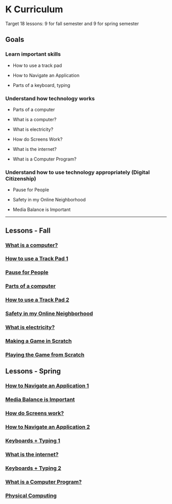# K Curriculum

Target 18 lessons: 9 for fall semester and 9 for spring semester

## Goals

### Learn important skills

* How to use a track pad

* How to Navigate an Application

* Parts of a keyboard, typing

### Understand how technology works

* Parts of a computer

* What is a computer?

* What is electricity?

* How do Screens Work?

* What is the internet?

* What is a Computer Program?

### Understand how to use technology appropriately (Digital Citizenship)

* Pause for People 

* Safety in my Online Neighborhood

* Media Balance is Important

---

## Lessons - Fall

### [What is a computer?](what_is_a_computer.md)

### [How to use a Track Pad 1](how_to_use_a_track_pad_1.md)

### [Pause for People](pause_for_people.md)

### [Parts of a computer](parts_of_a_computer.md)

### [How to use a Track Pad 2](how_to_use_a_track_pad_2.md)

### [Safety in my Online Neighborhood](safety_in_my_online_neighborhood.md)

### [What is electricity?](what_is_electricity.md)

### [Making a Game in Scratch](making_a_game_in_scratch.md)

### [Playing the Game from Scratch](playing_a_game_in_scratch.md)


## Lessons - Spring

### [How to Navigate an Application 1](how_to_navigate_an_application_1.md)

### [Media Balance is Important](media_balance_is_important.md)

### [How do Screens work?](how_do_screens_work.md)

### [How to Navigate an Application 2](how_to_navigate_an_application_2.md)

### [Keyboards + Typing 1](keyboards_and_typing_1.md)

### [What is the internet?](what_is_the_internet.md)

### [Keyboards + Typing 2](keyboards_and_typing_2.md)

### [What is a Computer Program?](what_is_a_computer_program.md)

### [Physical Computing](physical_computing.md)
